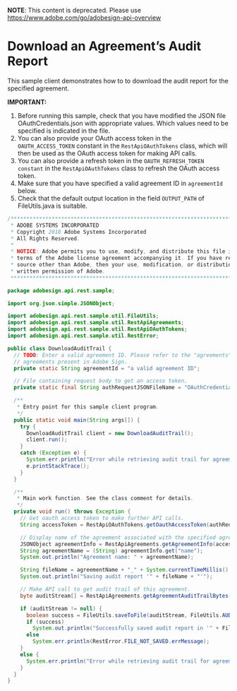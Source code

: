  **NOTE**: This content is deprecated. Please use https://www.adobe.com/go/adobesign-api-overview

# Download an Agreement’s Audit Report

This sample client demonstrates how to to download the audit report for the specified agreement.
 
**IMPORTANT:**

1. Before running this sample, check that you have modified the JSON file OAuthCredentials.json with appropriate values. Which values need to be specified is indicated in the file.
2. You can also provide your OAuth access token in the `OAUTH_ACCESS_TOKEN` constant in the `RestApiOAuthTokens` class, which will then be used as the OAuth access token for making API calls.
3. You can also provide a refresh token in the `OAUTH_REFRESH_TOKEN constant` in the `RestApiOAuthTokens` class to refresh the OAuth access token.
4. Make sure that you have specified a valid agreement ID in `agreementId` below.
5. Check that the default output location in the field `OUTPUT_PATH` of FileUtils.java is suitable.


```java
/*************************************************************************
 * ADOBE SYSTEMS INCORPORATED
 * Copyright 2018 Adobe Systems Incorporated
 * All Rights Reserved.
 * 
 * NOTICE: Adobe permits you to use, modify, and distribute this file in accordance with the
 * terms of the Adobe license agreement accompanying it. If you have received this file from a
 * source other than Adobe, then your use, modification, or distribution of it requires the prior
 * written permission of Adobe.
 **************************************************************************/

package adobesign.api.rest.sample;

import org.json.simple.JSONObject;

import adobesign.api.rest.sample.util.FileUtils;
import adobesign.api.rest.sample.util.RestApiAgreements;
import adobesign.api.rest.sample.util.RestApiOAuthTokens;
import adobesign.api.rest.sample.util.RestError;

public class DownloadAuditTrail {
  // TODO: Enter a valid agreement ID. Please refer to the "agreements" end-point in the API documentation to learn how to obtain IDs of
  // agreements present in Adobe Sign.
  private static String agreementId = "a valid agreement ID";

  // File containing request body to get an access token.
  private static final String authRequestJSONFileName = "OAuthCredentials.json";

  /**
   * Entry point for this sample client program.
   */
  public static void main(String args[]) {
    try {
      DownloadAuditTrail client = new DownloadAuditTrail();
      client.run();
    }
    catch (Exception e) {
      System.err.println("Error while retrieving audit trail for agreement");
      e.printStackTrace();
    }
  }

  /**
   * Main work function. See the class comment for details.
   */
  private void run() throws Exception {
    // Get oauth access token to make further API calls.
    String accessToken = RestApiOAuthTokens.getOauthAccessToken(authRequestJSONFileName);

    // Display name of the agreement associated with the specified agreement ID.
    JSONObject agreementInfo = RestApiAgreements.getAgreementInfo(accessToken, agreementId);
    String agreementName = (String) agreementInfo.get("name");
    System.out.println("Agreement name: " + agreementName);

    String fileName = agreementName + "_" + System.currentTimeMillis() + ".pdf";
    System.out.println("Saving audit report '" + fileName + "'");

    // Make API call to get audit trail of this agreement.
    byte auditStream[] = RestApiAgreements.getAgreementAuditTrailBytes(accessToken, agreementId);

    if (auditStream != null) {
      boolean success = FileUtils.saveToFile(auditStream, FileUtils.AUDIT_FILES_OUTPUT_PATH, fileName);
      if (success)
        System.out.println("Successfully saved audit report in '" + FileUtils.AUDIT_FILES_OUTPUT_PATH + "'.");
      else
        System.err.println(RestError.FILE_NOT_SAVED.errMessage);
    }
    else {
      System.err.println("Error while retrieving audit trail for agreement: " + agreementName);
    }
  }
}
```